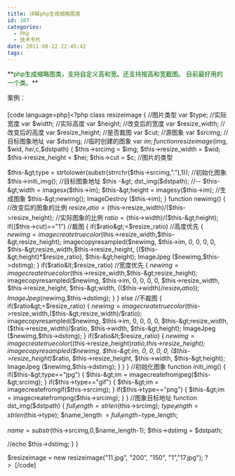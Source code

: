 ```yaml
---
title: 详解php生成缩略图类
id: 107
categories:
  - Php
  - 技术专栏
date: 2011-08-22 22:45:42
tags:
---
```


<div id="blog_text">**<span style="color: darkgreen;">php生成缩略图类，支持自定义高和宽。还支持按高和宽截图。
目前最好用的一个类。</span>**

案例：
<div>

#### 

[code language=php]&lt;?php
class resizeimage
{
//图片类型
var $type;
//实际宽度
var $width;
//实际高度
var $height;
//改变后的宽度
var $resize_width;
//改变后的高度
var $resize_height;
//是否裁图
var $cut;
//源图象
var $srcimg;
//目标图象地址
var $dstimg;
//临时创建的图象
var $im;
function resizeimage($img, $wid, $hei,$c,$dstpath)
{
$this-&gt;srcimg = $img;
$this-&gt;resize_width = $wid;
$this-&gt;resize_height = $hei;
$this-&gt;cut = $c;
//图片的类型

$this-&gt;type = strtolower(substr(strrchr($this-&gt;srcimg,"."),1));
//初始化图象
$this-&gt;initi_img();
//目标图象地址
$this -&gt; dst_img($dstpath);
//--
$this-&gt;width = imagesx($this-&gt;im);
$this-&gt;height = imagesy($this-&gt;im);
//生成图象
$this-&gt;newimg();
ImageDestroy ($this-&gt;im);
}
function newimg()
{
//改变后的图象的比例
$resize_ratio = ($this-&gt;resize_width)/($this-&gt;resize_height);
//实际图象的比例
$ratio = ($this-&gt;width)/($this-&gt;height);
if(($this-&gt;cut)=="1")
//裁图
{
if($ratio&gt;=$resize_ratio)
//高度优先
{
$newimg = imagecreatetruecolor($this-&gt;resize_width,$this-&gt;resize_height);
imagecopyresampled($newimg, $this-&gt;im, 0, 0, 0, 0, $this-&gt;resize_width,$this-&gt;resize_height, (($this-&gt;height)*$resize_ratio), $this-&gt;height);
ImageJpeg ($newimg,$this-&gt;dstimg);
}
if($ratio&lt;$resize_ratio)
//宽度优先
{
$newimg = imagecreatetruecolor($this-&gt;resize_width,$this-&gt;resize_height);
imagecopyresampled($newimg, $this-&gt;im, 0, 0, 0, 0, $this-&gt;resize_width, $this-&gt;resize_height, $this-&gt;width, (($this-&gt;width)/$resize_ratio));
ImageJpeg ($newimg,$this-&gt;dstimg);
}
}
else
//不裁图
{
if($ratio&gt;=$resize_ratio)
{
$newimg = imagecreatetruecolor($this-&gt;resize_width,($this-&gt;resize_width)/$ratio);
imagecopyresampled($newimg, $this-&gt;im, 0, 0, 0, 0, $this-&gt;resize_width, ($this-&gt;resize_width)/$ratio, $this-&gt;width, $this-&gt;height);
ImageJpeg ($newimg,$this-&gt;dstimg);
}
if($ratio&lt;$resize_ratio)
{
$newimg = imagecreatetruecolor(($this-&gt;resize_height)*$ratio,$this-&gt;resize_height);
imagecopyresampled($newimg, $this-&gt;im, 0, 0, 0, 0, ($this-&gt;resize_height)*$ratio, $this-&gt;resize_height, $this-&gt;width, $this-&gt;height);
ImageJpeg ($newimg,$this-&gt;dstimg);
}
}
}
//初始化图象
function initi_img()
{
if($this-&gt;type=="jpg")
{
$this-&gt;im = imagecreatefromjpeg($this-&gt;srcimg);
}
if($this-&gt;type=="gif")
{
$this-&gt;im = imagecreatefromgif($this-&gt;srcimg);
}
if($this-&gt;type=="png")
{
$this-&gt;im = imagecreatefrompng($this-&gt;srcimg);
}
}
//图象目标地址
function dst_img($dstpath)
{
$full_length  = strlen($this-&gt;srcimg);
$type_length  = strlen($this-&gt;type);
$name_length  = $full_length-$type_length;

$name         = substr($this-&gt;srcimg,0,$name_length-1);
$this-&gt;dstimg = $dstpath;

//echo $this-&gt;dstimg;
}
}

$resizeimage = new resizeimage("11.jpg", "200", "150", "1","17.jpg");
?&gt;  [/code]</div>
</div>